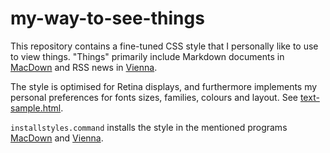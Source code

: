 # my-way-to-see-things

This repository contains a fine-tuned CSS style that I personally like to use to view things. "Things" primarily include Markdown documents in [MacDown](http://macdown.uranusjr.com/) and RSS news in [Vienna](http://www.vienna-rss.org).


The style is optimised for Retina displays, and furthermore implements my personal preferences for fonts sizes, families, colours and layout. See [text-sample.html](text-sample.html).

`installstyles.command` installs the style in the mentioned programs [MacDown](http://macdown.uranusjr.com/) and [Vienna](http://www.vienna-rss.org). 